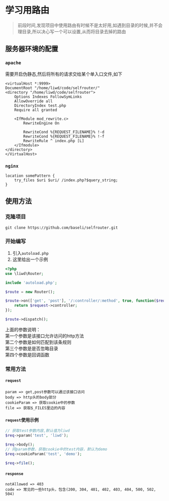 # 学习用路由
> 前段时间,发现项目中使用路由有时候不是太好用,如遇到目录的时候,并不会理目录,所以决心写一个可以设置,从而将目录去掉的路由

## 服务器环境的配置
### `apache`
需要开启伪静态,然后将所有的请求交给某个单入口文件,如下
```shell
<virtualHost *:9999>
DocumentRoot "/home/liwd/code/selfrouter/"
<directory "/home/liwd/code/selfrouter">
    Options Indexes FollowSymLinks
    AllowOverride all
    DirectoryIndex test.php
    Require all granted

    <IfModule mod_rewrite.c>
        RewriteEngine On

        RewriteCond %{REQUEST_FILENAME}% !-d
        RewriteCond %{REQUEST_FILENAME}% !-f
        RewriteRule ^ index.php [L]
    </Ifmodule>
</directory>
</VirtualHost>
```
### `nginx`
```shell
location somePattern {
    try_files $uri $uri/ /index.php?$query_string;
}
```
## 使用方法
### 克隆项目
```
git clone https://github.com/baseli/selfrouter.git
```
### 开始编写
1. 引入`autoload.php`
2. 这里给出一个示例
```php
<?php
use \liwd\Router;

include 'autoload.php';

$route = new Router();

$route->on(['get', 'post'], '/:controller/:method', true, function($request, $response) {
    return $request->controller;
});

$route->dispatch();
```
上面的参数说明：<br/>
第一个参数是该接口允许访问的http方法<br/>
第二个参数是如何匹配到该条规则<br/>
第三个参数是是否忽略目录<br/>
第四个参数是回调函数<br/>

### 常用方法
#### `request`
```
param => get,post参数可以通过该接口访问
body => http头的body部分
cookieParam => 获取cookie中的参数
file => 获取$_FILES里边的内容
```
#### `request`使用示例
```php
// 获取test参数内容,默认值为liwd
$req->param('test', 'liwd');

$req->body();
// 同param参数，获取cookie中的test内容，默认为demo
$req->cookieParam('test', 'demo');

$req->file();
```
#### `response`
```
notAllowed => 403
code => 常见的一些http头，包含(200, 304, 401, 402, 403, 404, 500, 502, 504)
```
